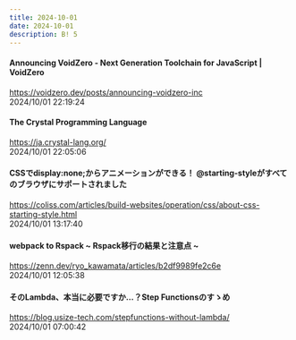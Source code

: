 ```yaml
---
title: 2024-10-01
date: 2024-10-01
description: B! 5
---
```


#### Announcing VoidZero - Next Generation Toolchain for JavaScript | VoidZero
https://voidzero.dev/posts/announcing-voidzero-inc<br>
2024/10/01 22:19:24<br>


#### The Crystal Programming Language
https://ja.crystal-lang.org/<br>
2024/10/01 22:05:06<br>


#### CSSでdisplay:none;からアニメーションができる！ @starting-styleがすべてのブラウザにサポートされました
https://coliss.com/articles/build-websites/operation/css/about-css-starting-style.html<br>
2024/10/01 13:17:40<br>


#### webpack to Rspack ~ Rspack移行の結果と注意点 ~
https://zenn.dev/ryo_kawamata/articles/b2df9989fe2c6e<br>
2024/10/01 12:05:38<br>


#### そのLambda、本当に必要ですか…？Step Functionsのすゝめ
https://blog.usize-tech.com/stepfunctions-without-lambda/<br>
2024/10/01 07:00:42<br>


